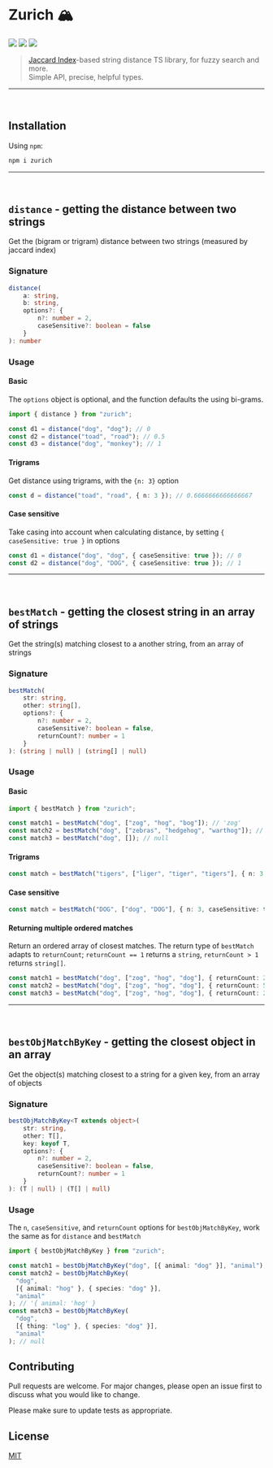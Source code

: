 # Zurich 🏔

<a href="https://bundlephobia.com/package/zurich" alt="Bundlephobia">
        <img src="https://badgen.net/bundlephobia/minzip/zurich@1.0.2" /></a>
<a href="https://bundlephobia.com/package/zurich" alt="Bundlephobia">
        <img src="https://badgen.net/bundlephobia/dependency-count/zurich@1.0.2" /></a>
<a href="https://bundlephobia.com/package/zurich" alt="Bundlephobia">
        <img src="https://badgen.net/bundlephobia/tree-shaking/zurich@1.0.2" /></a>

> [Jaccard Index](https://en.wikipedia.org/wiki/Jaccard_index)-based string distance TS library, for fuzzy search and more.<br/>
> Simple API, precise, helpful types.

---

<br/>

## Installation

Using `npm`:

```bash
npm i zurich
```

---

<br/>

## `distance` - getting the distance between two strings

Get the (bigram or trigram) distance between two strings (measured by jaccard index)

### Signature

```typescript
distance(
    a: string,
    b: string,
    options?: {
        n?: number = 2,
        caseSensitive?: boolean = false
    }
): number
```

### Usage

#### Basic

The `options` object is optional, and the function defaults the using bi-grams.

```typescript
import { distance } from "zurich";

const d1 = distance("dog", "dog"); // 0
const d2 = distance("toad", "road"); // 0.5
const d3 = distance("dog", "monkey"); // 1
```

#### Trigrams

Get distance using trigrams, with the `{n: 3}` option

```typescript
const d = distance("toad", "road", { n: 3 }); // 0.6666666666666667
```

#### Case sensitive

Take casing into account when calculating distance, by setting `{ caseSensitive: true }` in options

```typescript
const d1 = distance("dog", "dog", { caseSensitive: true }); // 0
const d2 = distance("dog", "DOG", { caseSensitive: true }); // 1
```

---

<br/>

## `bestMatch` - getting the closest string in an array of strings

Get the string(s) matching closest to a another string, from an array of strings

### Signature

```typescript
bestMatch(
    str: string,
    other: string[],
    options?: {
        n?: number = 2,
        caseSensitive?: boolean = false,
        returnCount?: number = 1
    }
): (string | null) | (string[] | null)
```

### Usage

#### Basic

```typescript
import { bestMatch } from "zurich";

const match1 = bestMatch("dog", ["zog", "hog", "bog"]); // 'zog'
const match2 = bestMatch("dog", ["zebras", "hedgehog", "warthog"]); // 'warthog'
const match3 = bestMatch("dog", []); // null
```

#### Trigrams

```typescript
const match = bestMatch("tigers", ["liger", "tiger", "tigers"], { n: 3 }); // 'tigers'
```

#### Case sensitive

```typescript
const match = bestMatch("DOG", ["dog", "DOG"], { n: 3, caseSensitive: true }); // 'DOG'
```

#### Returning multiple ordered matches

Return an ordered array of closest matches. The return type of `bestMatch` adapts to `returnCount`; `returnCount == 1` returns a `string`, `returnCount > 1` returns `string[]`.

```typescript
const match1 = bestMatch("dog", ["zog", "hog", "dog"], { returnCount: 2 }); // ['dog', 'zog']
const match2 = bestMatch("dog", ["zog", "hog", "dog"], { returnCount: 5 }); // ['dog', 'zog', 'hog']
const match3 = bestMatch("dog", ["zog", "hog", "dog"], { returnCount: 2 }); // ['dog']
```

---

<br/>

## `bestObjMatchByKey` - getting the closest object in an array

Get the object(s) matching closest to a string for a given key, from an array of objects

### Signature

```typescript
bestObjMatchByKey<T extends object>(
    str: string,
    other: T[],
    key: keyof T,
    options?: {
        n?: number = 2,
        caseSensitive?: boolean = false,
        returnCount?: number = 1
    }
): (T | null) | (T[] | null)
```

### Usage

The `n`, `caseSensitive`, and `returnCount` options for `bestObjMatchByKey`, work the same as for `distance` and `bestMatch`

```typescript
import { bestObjMatchByKey } from "zurich";

const match1 = bestObjMatchByKey("dog", [{ animal: "dog" }], "animal"); // '{ animal: 'dog' }
const match2 = bestObjMatchByKey(
  "dog",
  [{ animal: "hog" }, { species: "dog" }],
  "animal"
); // '{ animal: 'hog' }
const match3 = bestObjMatchByKey(
  "dog",
  [{ thing: "log" }, { species: "dog" }],
  "animal"
); // null
```

## Contributing

Pull requests are welcome. For major changes, please open an issue first to discuss what you would like to change.

Please make sure to update tests as appropriate.

## License

[MIT](https://choosealicense.com/licenses/mit/)
